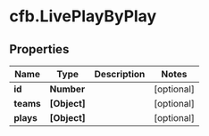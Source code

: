 # cfb.LivePlayByPlay

## Properties
Name | Type | Description | Notes
------------ | ------------- | ------------- | -------------
**id** | **Number** |  | [optional] 
**teams** | **[Object]** |  | [optional] 
**plays** | **[Object]** |  | [optional] 



